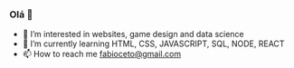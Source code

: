 ### Olá 👋


- 👀 I’m interested in websites, game design and data science
- 🌱 I’m currently learning HTML, CSS, JAVASCRIPT, SQL, NODE, REACT
- 📫 How to reach me fabioceto@gmail.com

